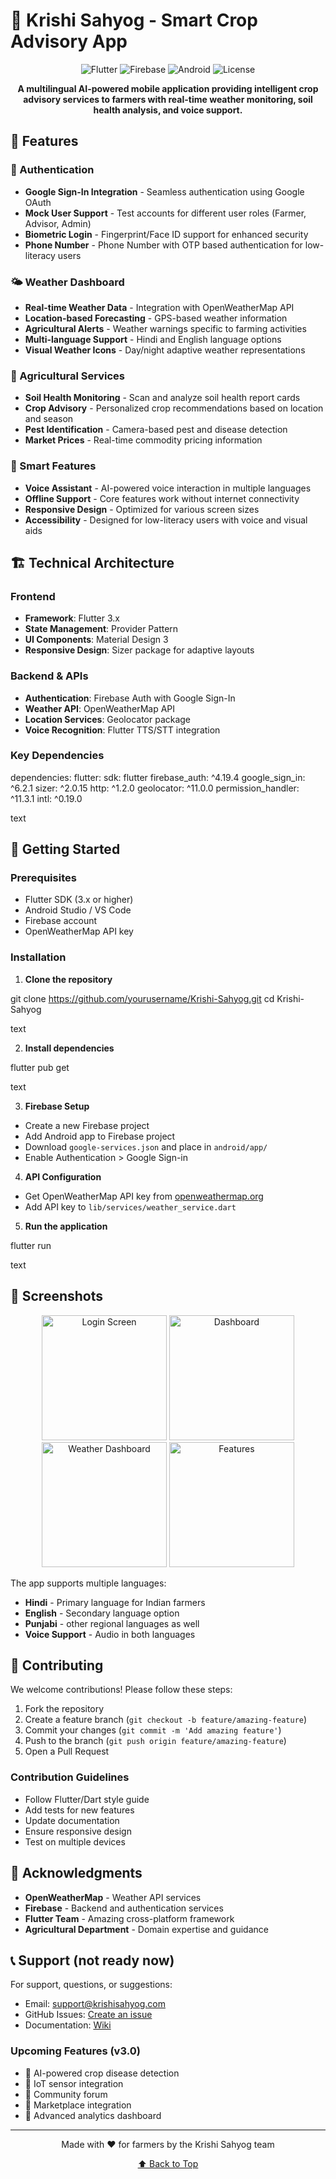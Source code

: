 # 🌾 Krishi Sahyog - Smart Crop Advisory App

<p align="center">
  <img src="https://img.shields.io/badge/Flutter-02569B?style=for-the-badge&logo=flutter&logoColor=white" alt="Flutter">
  <img src="https://img.shields.io/badge/Firebase-039BE5?style=for-the-badge&logo=Firebase&logoColor=white" alt="Firebase">
  <img src="https://img.shields.io/badge/Android-3DDC84?style=for-the-badge&logo=android&logoColor=white" alt="Android">
  <img src="https://img.shields.io/badge/License-MIT-green.svg?style=for-the-badge" alt="License">
</p>

<p align="center">
  <strong>A multilingual AI-powered mobile application providing intelligent crop advisory services to farmers with real-time weather monitoring, soil health analysis, and voice support.</strong>
</p>

## 🌟 Features

### 🔐 Authentication
- **Google Sign-In Integration** - Seamless authentication using Google OAuth
- **Mock User Support** - Test accounts for different user roles (Farmer, Advisor, Admin)
- **Biometric Login** - Fingerprint/Face ID support for enhanced security
- **Phone Number** - Phone Number with OTP based authentication for low-literacy users

### 🌤️ Weather Dashboard
- **Real-time Weather Data** - Integration with OpenWeatherMap API
- **Location-based Forecasting** - GPS-based weather information
- **Agricultural Alerts** - Weather warnings specific to farming activities
- **Multi-language Support** - Hindi and English language options
- **Visual Weather Icons** - Day/night adaptive weather representations

### 🌱 Agricultural Services
- **Soil Health Monitoring** - Scan and analyze soil health report cards
- **Crop Advisory** - Personalized crop recommendations based on location and season
- **Pest Identification** - Camera-based pest and disease detection
- **Market Prices** - Real-time commodity pricing information

### 🎯 Smart Features
- **Voice Assistant** - AI-powered voice interaction in multiple languages
- **Offline Support** - Core features work without internet connectivity
- **Responsive Design** - Optimized for various screen sizes
- **Accessibility** - Designed for low-literacy users with voice and visual aids

## 🏗️ Technical Architecture

### Frontend
- **Framework**: Flutter 3.x
- **State Management**: Provider Pattern
- **UI Components**: Material Design 3
- **Responsive Design**: Sizer package for adaptive layouts

### Backend & APIs
- **Authentication**: Firebase Auth with Google Sign-In
- **Weather API**: OpenWeatherMap API
- **Location Services**: Geolocator package
- **Voice Recognition**: Flutter TTS/STT integration

### Key Dependencies

dependencies:
flutter:
sdk: flutter
firebase_auth: ^4.19.4
google_sign_in: ^6.2.1
sizer: ^2.0.15
http: ^1.2.0
geolocator: ^11.0.0
permission_handler: ^11.3.1
intl: ^0.19.0

text

## 🚀 Getting Started

### Prerequisites
- Flutter SDK (3.x or higher)
- Android Studio / VS Code
- Firebase account
- OpenWeatherMap API key

### Installation

1. **Clone the repository**

git clone https://github.com/yourusername/Krishi-Sahyog.git
cd Krishi-Sahyog

text

2. **Install dependencies**

flutter pub get

text

3. **Firebase Setup**
- Create a new Firebase project
- Add Android app to Firebase project
- Download `google-services.json` and place in `android/app/`
- Enable Authentication > Google Sign-in

4. **API Configuration**
- Get OpenWeatherMap API key from [openweathermap.org](https://openweathermap.org/api)
- Add API key to `lib/services/weather_service.dart`

5. **Run the application**

flutter run

text

## 📱 Screenshots

<p align="center">
<img src="screenshots/login_screen.jpg" width="200" alt="Login Screen">
<img src="screenshots/dashboard.jpg" width="200" alt="Dashboard">
<img src="screenshots/weather.jpg" width="200" alt="Weather Dashboard">
<img src="screenshots/features.jpg" width="200" alt="Features">
</p>

The app supports multiple languages:
- **Hindi** - Primary language for Indian farmers
- **English** - Secondary language option
- **Punjabi** - other regional languages as well
- **Voice Support** - Audio in both languages

## 🤝 Contributing

We welcome contributions! Please follow these steps:

1. Fork the repository
2. Create a feature branch (`git checkout -b feature/amazing-feature`)
3. Commit your changes (`git commit -m 'Add amazing feature'`)
4. Push to the branch (`git push origin feature/amazing-feature`)
5. Open a Pull Request

### Contribution Guidelines
- Follow Flutter/Dart style guide
- Add tests for new features
- Update documentation
- Ensure responsive design
- Test on multiple devices

## 🙏 Acknowledgments

- **OpenWeatherMap** - Weather API services
- **Firebase** - Backend and authentication services
- **Flutter Team** - Amazing cross-platform framework
- **Agricultural Department** - Domain expertise and guidance

## 📞 Support (not ready now)

For support, questions, or suggestions:
- Email: support@krishisahyog.com
- GitHub Issues: [Create an issue](https://github.com/yourusername/krishi-sahyog/issues)
- Documentation: [Wiki](https://github.com/yourusername/krishi-sahyog/wiki)


### Upcoming Features (v3.0)
- 🔄 AI-powered crop disease detection
- 🔄 IoT sensor integration
- 🔄 Community forum
- 🔄 Marketplace integration
- 🔄 Advanced analytics dashboard

---

<p align="center">
  Made with ❤️ for farmers by the Krishi Sahyog team
</p>

<p align="center">
  <a href="#top">⬆️ Back to Top</a>
</p>
